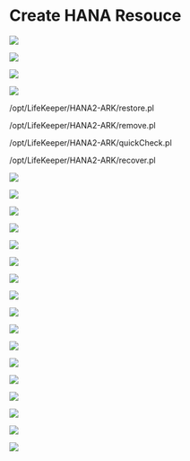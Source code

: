 # Create HANA Resouce

![ ](/99_images/HANA/create-resource-hana-1.png)

![ ](/99_images/HANA/create-resource-hana-2.png)

![ ](/99_images/HANA/create-resource-hana-3.png)

![ ](/99_images/HANA/create-resource-hana-4.png)

/opt/LifeKeeper/HANA2-ARK/restore.pl

/opt/LifeKeeper/HANA2-ARK/remove.pl

/opt/LifeKeeper/HANA2-ARK/quickCheck.pl

/opt/LifeKeeper/HANA2-ARK/recover.pl

![ ](/99_images/HANA/create-resource-hana-5.png)

![ ](/99_images/HANA/create-resource-hana-6.png)

![ ](/99_images/HANA/create-resource-hana-7.png)

![ ](/99_images/HANA/create-resource-hana-8.png)

![ ](/99_images/HANA/create-resource-hana-9.png)

![ ](/99_images/HANA/create-resource-hana-10.png)

![ ](/99_images/HANA/create-resource-hana-11.png)

![ ](/99_images/HANA/create-resource-hana-12.png)

![ ](/99_images/HANA/create-resource-hana-13.png)

![ ](/99_images/HANA/create-resource-hana-14.png)

![ ](/99_images/HANA/create-resource-hana-15.png)

![ ](/99_images/HANA/create-resource-hana-16.png)

![ ](/99_images/HANA/create-resource-hana-17.png)

![ ](/99_images/HANA/create-resource-hana-18.png)

![ ](/99_images/HANA/create-resource-hana-19.png)

![ ](/99_images/HANA/create-resource-hana-20.png)

![ ](/99_images/HANA/create-resource-hana-21.png)
